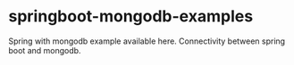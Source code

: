 # springboot-mongodb-examples
Spring with mongodb example available here.
Connectivity between spring boot and mongodb.
